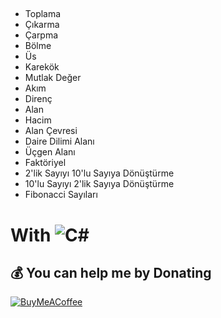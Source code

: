 ## 
* Toplama 
* Çıkarma
* Çarpma
* Bölme
* Üs 
* Karekök 
* Mutlak Değer 
* Akım 
* Direnç
* Alan
* Hacim
* Alan Çevresi
* Daire Dilimi Alanı
* Üçgen Alanı
* Faktöriyel
* 2'lik Sayıyı 10'lu Sayıya Dönüştürme
* 10'lu Sayıyı 2'lik Sayıya Dönüştürme
* Fibonacci Sayıları


# With ![C#](https://img.shields.io/badge/c%23-%23239120.svg?style=for-the-badge&logo=c-sharp&logoColor=white)

  ## 💰 You can help me by Donating
  [![BuyMeACoffee](https://img.shields.io/badge/Buy%20Me%20a%20Coffee-ffdd00?style=for-the-badge&logo=buy-me-a-coffee&logoColor=black)](https://www.buymeacoffee.com/omicr0n) 
